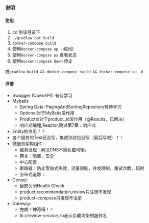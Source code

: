 ### 说明
#### 使用
1.  cd 到该目录下
2. `./gradlew.bat build`
2. `docker-compose build`
2. 使用`docker-compose up -d`启动
3. 使用`docker-compose ps` 查看状态
4. 使用`docker-compose down` 停止

或`gradlew build && docker-compose build && docker-compose up -d`

#### 详情
- Swagger (OpenAPI): 有待学习
- Mybatis
    - Spring Data: PagingAndSortingRepository有待学习
    - Optional对于MyBatis没作用
    - ProductId对于product_id没作用（@Results，已解决）
    - 响应式编程,Reactor,跳过第7章：响应式
- Entity的作用？？
- 各个服务的Test还没写，集成测试也没写（最后写吧）！！
- 微服务架构组件
    - 服务发现：解决DNS不能负载均衡，
    - 网关：隐藏，安全
    - 中心配置：
    - 断路器：防止雪崩式失效，流量限制，并发限制，重试次数，超时
    - 分布式追踪：
- Consul:
    - 目前关闭Health Check
    - product,recommendation,review只注册不发现
    - product-compose只发现不注册
- Gateway:
    - 完成！神奇呀！！
    - lb://review-service, lb表示负载均衡的服务名
    

